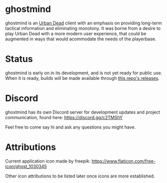 # ghostmind

ghostmind is an [Urban Dead](http://urbandead.com/) client with an emphasis on providing long-term tactical information and eliminating monotony. It was borne from a desire to play Urban Dead with a more modern user experience, that could be augmented in ways that would acommodate the needs of the playerbase.

# Status

ghostmind is early on in its development, and is not yet ready for public use. When it is ready, builds will be made available through [this repo's releases](https://github.com/archmage/ghostmind/releases).

# Discord

ghostmind has its own Discord server for development updates and project communication, found here: https://discord.gg/c2TMShY

Feel free to come say hi and ask any questions you might have.

# Attributions

Current application icon made by freepik: https://www.flaticon.com/free-icon/ghost_1030345

Other icon attributions to be listed later once icons are more established.
